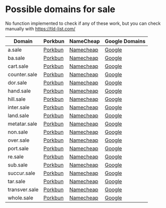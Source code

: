 # Possible domains for sale

No function implemented to check if any of these work, but you can check manually with https://tld-list.com/

| Domain | Porkbun | NameCheap | Google Domains |
|---|---|---|---|
| a.sale | [Porkbun](https://porkbun.com/checkout/search?prb=e814663da1&tlds=&idnLanguage=&search=search&q=a.sale) | [Namecheap](https://www.namecheap.com/domains/registration/results/?domain=a.sale) | [Google](https://domains.google.com/registrar/search?searchTerm=a.sale) |
| ba.sale | [Porkbun](https://porkbun.com/checkout/search?prb=e814663da1&tlds=&idnLanguage=&search=search&q=ba.sale) | [Namecheap](https://www.namecheap.com/domains/registration/results/?domain=ba.sale) | [Google](https://domains.google.com/registrar/search?searchTerm=ba.sale) |
| cart.sale | [Porkbun](https://porkbun.com/checkout/search?prb=e814663da1&tlds=&idnLanguage=&search=search&q=cart.sale) | [Namecheap](https://www.namecheap.com/domains/registration/results/?domain=cart.sale) | [Google](https://domains.google.com/registrar/search?searchTerm=cart.sale) |
| counter.sale | [Porkbun](https://porkbun.com/checkout/search?prb=e814663da1&tlds=&idnLanguage=&search=search&q=counter.sale) | [Namecheap](https://www.namecheap.com/domains/registration/results/?domain=counter.sale) | [Google](https://domains.google.com/registrar/search?searchTerm=counter.sale) |
| dor.sale | [Porkbun](https://porkbun.com/checkout/search?prb=e814663da1&tlds=&idnLanguage=&search=search&q=dor.sale) | [Namecheap](https://www.namecheap.com/domains/registration/results/?domain=dor.sale) | [Google](https://domains.google.com/registrar/search?searchTerm=dor.sale) |
| hand.sale | [Porkbun](https://porkbun.com/checkout/search?prb=e814663da1&tlds=&idnLanguage=&search=search&q=hand.sale) | [Namecheap](https://www.namecheap.com/domains/registration/results/?domain=hand.sale) | [Google](https://domains.google.com/registrar/search?searchTerm=hand.sale) |
| hill.sale | [Porkbun](https://porkbun.com/checkout/search?prb=e814663da1&tlds=&idnLanguage=&search=search&q=hill.sale) | [Namecheap](https://www.namecheap.com/domains/registration/results/?domain=hill.sale) | [Google](https://domains.google.com/registrar/search?searchTerm=hill.sale) |
| inter.sale | [Porkbun](https://porkbun.com/checkout/search?prb=e814663da1&tlds=&idnLanguage=&search=search&q=inter.sale) | [Namecheap](https://www.namecheap.com/domains/registration/results/?domain=inter.sale) | [Google](https://domains.google.com/registrar/search?searchTerm=inter.sale) |
| land.sale | [Porkbun](https://porkbun.com/checkout/search?prb=e814663da1&tlds=&idnLanguage=&search=search&q=land.sale) | [Namecheap](https://www.namecheap.com/domains/registration/results/?domain=land.sale) | [Google](https://domains.google.com/registrar/search?searchTerm=land.sale) |
| metatar.sale | [Porkbun](https://porkbun.com/checkout/search?prb=e814663da1&tlds=&idnLanguage=&search=search&q=metatar.sale) | [Namecheap](https://www.namecheap.com/domains/registration/results/?domain=metatar.sale) | [Google](https://domains.google.com/registrar/search?searchTerm=metatar.sale) |
| non.sale | [Porkbun](https://porkbun.com/checkout/search?prb=e814663da1&tlds=&idnLanguage=&search=search&q=non.sale) | [Namecheap](https://www.namecheap.com/domains/registration/results/?domain=non.sale) | [Google](https://domains.google.com/registrar/search?searchTerm=non.sale) |
| over.sale | [Porkbun](https://porkbun.com/checkout/search?prb=e814663da1&tlds=&idnLanguage=&search=search&q=over.sale) | [Namecheap](https://www.namecheap.com/domains/registration/results/?domain=over.sale) | [Google](https://domains.google.com/registrar/search?searchTerm=over.sale) |
| port.sale | [Porkbun](https://porkbun.com/checkout/search?prb=e814663da1&tlds=&idnLanguage=&search=search&q=port.sale) | [Namecheap](https://www.namecheap.com/domains/registration/results/?domain=port.sale) | [Google](https://domains.google.com/registrar/search?searchTerm=port.sale) |
| re.sale | [Porkbun](https://porkbun.com/checkout/search?prb=e814663da1&tlds=&idnLanguage=&search=search&q=re.sale) | [Namecheap](https://www.namecheap.com/domains/registration/results/?domain=re.sale) | [Google](https://domains.google.com/registrar/search?searchTerm=re.sale) |
| sub.sale | [Porkbun](https://porkbun.com/checkout/search?prb=e814663da1&tlds=&idnLanguage=&search=search&q=sub.sale) | [Namecheap](https://www.namecheap.com/domains/registration/results/?domain=sub.sale) | [Google](https://domains.google.com/registrar/search?searchTerm=sub.sale) |
| succur.sale | [Porkbun](https://porkbun.com/checkout/search?prb=e814663da1&tlds=&idnLanguage=&search=search&q=succur.sale) | [Namecheap](https://www.namecheap.com/domains/registration/results/?domain=succur.sale) | [Google](https://domains.google.com/registrar/search?searchTerm=succur.sale) |
| tar.sale | [Porkbun](https://porkbun.com/checkout/search?prb=e814663da1&tlds=&idnLanguage=&search=search&q=tar.sale) | [Namecheap](https://www.namecheap.com/domains/registration/results/?domain=tar.sale) | [Google](https://domains.google.com/registrar/search?searchTerm=tar.sale) |
| transver.sale | [Porkbun](https://porkbun.com/checkout/search?prb=e814663da1&tlds=&idnLanguage=&search=search&q=transver.sale) | [Namecheap](https://www.namecheap.com/domains/registration/results/?domain=transver.sale) | [Google](https://domains.google.com/registrar/search?searchTerm=transver.sale) |
| whole.sale | [Porkbun](https://porkbun.com/checkout/search?prb=e814663da1&tlds=&idnLanguage=&search=search&q=whole.sale) | [Namecheap](https://www.namecheap.com/domains/registration/results/?domain=whole.sale) | [Google](https://domains.google.com/registrar/search?searchTerm=whole.sale) |

